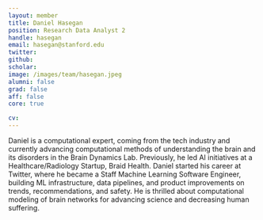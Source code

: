 ```yaml
---
layout: member
title: Daniel Hasegan
position: Research Data Analyst 2
handle: hasegan
email: hasegan@stanford.edu
twitter:
github:
scholar:
image: /images/team/hasegan.jpeg
alumni: false
grad: false
aff: false
core: true

cv:
---
```


Daniel is a computational expert, coming from the tech industry and currently advancing computational methods of understanding the brain and its disorders in the Brain Dynamics Lab. Previously, he led AI initiatives at a Healthcare/Radiology Startup, Braid Health. Daniel started his career at Twitter, where he became a Staff Machine Learning Software Engineer, building ML infrastructure, data pipelines, and product improvements on trends, recommendations, and safety. He is thrilled about computational modeling of brain networks for advancing science and decreasing human suffering.
